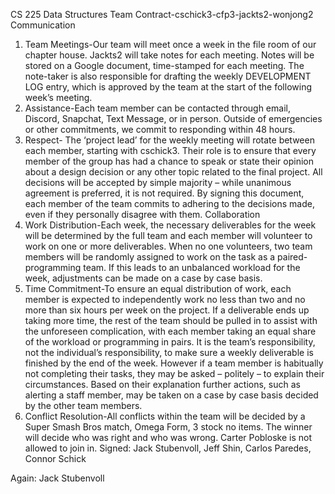 CS 225 Data Structures 
Team Contract-cschick3-cfp3-jackts2-wonjong2 
Communication 
1. Team Meetings-Our team will meet once a week in the file room of our chapter house. Jackts2 will take notes for each meeting. Notes will be stored on a Google document, time-stamped for each meeting. The note-taker is also responsible for drafting the weekly DEVELOPMENT LOG entry, which is approved by the team at the start of the following week’s meeting. 
2. Assistance-Each team member can be contacted through email, Discord, Snapchat, Text Message, or in person. Outside of emergencies or other commitments, we commit to responding within 48 hours. 
3. Respect- The ‘project lead’ for the weekly meeting will rotate between each member, starting with cschick3. Their role is to ensure that every member of the group has had a chance to speak or state their opinion about a design decision or any other topic related to the final project. All decisions will be accepted by simple majority – while unanimous agreement is preferred, it is not required. By signing this document, each member of the team commits to adhering to the decisions made, even if they personally disagree with them. 
Collaboration 
1. Work Distribution-Each week, the necessary deliverables for the week will be determined by the full team and each member will volunteer to work on one or more deliverables. When no one volunteers, two team members will be randomly assigned to work on the task as a paired-programming team. If this leads to an unbalanced workload for the week, adjustments can be made on a case by case basis. 
2. Time Commitment-To ensure an equal distribution of work, each member is expected to independently work no less than two and no more than six hours per week on the project. If a deliverable ends up taking more time, the rest of the team should be pulled in to assist with the unforeseen complication, with each member taking an equal share of the workload or programming in pairs. It is the team’s responsibility, not the individual’s responsibility, to make sure a weekly deliverable is finished by the end of the week. 
However if a team member is habitually not completing their tasks, they may be asked – politely – to explain their circumstances. Based on their explanation further actions, such as alerting a staff member, may be taken on a case by case basis decided by the other team members. 
3. Conflict Resolution-All conflicts within the team will be decided by a Super Smash Bros match, Omega Form, 3 stock no items. The winner will decide who was right and who was wrong. Carter Pobloske is not allowed to join in.
Signed:
Jack Stubenvoll, 
Jeff Shin,
Carlos Paredes,
Connor Schick

Again: Jack Stubenvoll

